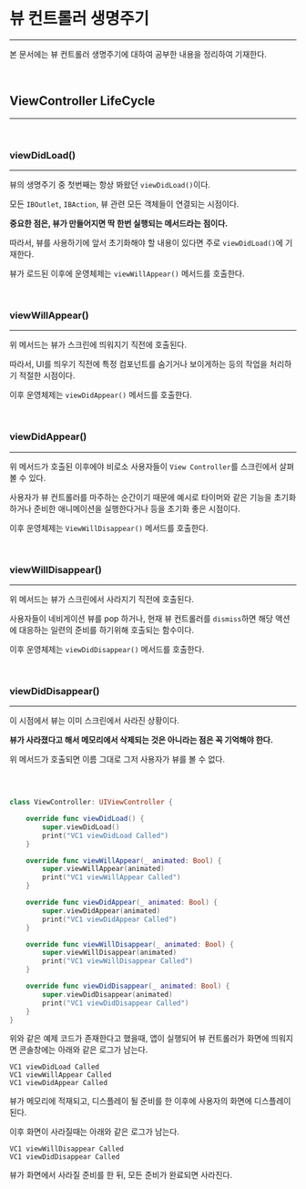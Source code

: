 # 뷰 컨트롤러 생명주기
---

본 문서에는 뷰 컨트롤러 생명주기에 대하여 공부한 내용을 정리하여 기재한다.

<br>

## ViewController LifeCycle
---
<br>

### viewDidLoad()
---

뷰의 생명주기 중 첫번째는 항상 봐왔던 `viewDidLoad()`이다.

모든 `IBOutlet`, `IBAction`, 뷰 관련 모든 객체들이 연결되는 시점이다.

**중요한 점은, 뷰가 만들어지면 딱 한번 실행되는 메서드라는 점이다.**

따라서, 뷰를 사용하기에 앞서 초기화해야 할 내용이 있다면 주로 `viewDidLoad()`에 기재한다.

뷰가 로드된 이후에 운영체제는 `viewWillAppear()` 메서드를 호출한다.

<br>

### viewWillAppear()
---

위 메서드는 뷰가 스크린에 띄워지기 직전에 호출된다.

따라서, UI를 띄우기 직전에 특정 컴포넌트를 숨기거나 보이게하는 등의 작업을 처리하기 적절한 시점이다.

이후 운영체제는 `viewDidAppear()` 메서드를 호출한다.

<br>

### viewDidAppear()
---

위 메서드가 호출된 이후에야 비로소 사용자들이 `View Controller`를 스크린에서 살펴볼 수 있다.

사용자가 뷰 컨트롤러를 마주하는 순간이기 때문에 예시로 타이머와 같은 기능을 초기화하거나 준비한 애니메이션을 실행한다거나 등을 초기화 좋은 시점이다.

이후 운영체제는 `ViewWillDisappear()` 메서드를 호출한다.

<br>

### viewWillDisappear()
---

위 메서드는 뷰가 스크린에서 사라지기 직전에 호출된다.

사용자들이 네비게이션 뷰를 pop 하거나, 현재 뷰 컨트롤러를 `dismiss`하면 해당 액션에 대응하는 일련의 준비를 하기위해 호출되는 함수이다.

이후 운영체제는 `viewDidDisappear()` 메서드를 호출한다.

<br>

### viewDidDisappear()
---

이 시점에서 뷰는 이미 스크린에서 사라진 상황이다.

**뷰가 사라졌다고 해서 메모리에서 삭제되는 것은 아니라는 점은 꼭 기억해야 한다.**

위 메서드가 호출되면 이름 그대로 그저 사용자가 뷰를 볼 수 없다.


<br>

```swift

class ViewController: UIViewController {

    override func viewDidLoad() {
        super.viewDidLoad()
        print("VC1 viewDidLoad Called")
    }

    override func viewWillAppear(_ animated: Bool) {
        super.viewWillAppear(animated)
        print("VC1 viewWillAppear Called")
    }

    override func viewDidAppear(_ animated: Bool) {
        super.viewDidAppear(animated)
        print("VC1 viewDidAppear Called")
    }

    override func viewWillDisappear(_ animated: Bool) {
        super.viewWillDisappear(animated)
        print("VC1 viewWillDisappear Called")
    }

    override func viewDidDisappear(_ animated: Bool) {
        super.viewDidDisappear(animated)
        print("VC1 viewDidDisappear Called")
    }
}

```

위와 같은 예제 코드가 존재한다고 했을때, 앱이 실행되어 뷰 컨트롤러가 화면에 띄워지면 콘솔창에는 아래와 같은 로그가 남는다.

```
VC1 viewDidLoad Called
VC1 viewWillAppear Called
VC1 viewDidAppear Called
```

뷰가 메모리에 적재되고, 디스플레이 될 준비를 한 이후에 사용자의 화면에 디스플레이된다.

이후 화면이 사라질때는 아래와 같은 로그가 남는다.

```
VC1 viewWillDisappear Called
VC1 viewDidDisappear Called
```

뷰가 화면에서 사라질 준비를 한 뒤, 모든 준비가 완료되면 사라진다.
